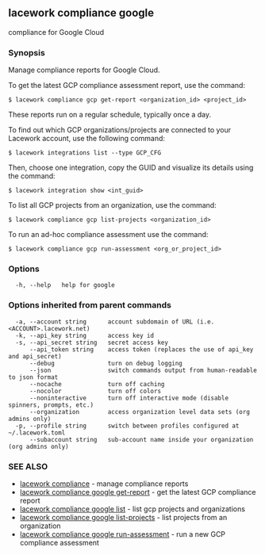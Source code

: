 ## lacework compliance google

compliance for Google Cloud

### Synopsis

Manage compliance reports for Google Cloud.

To get the latest GCP compliance assessment report, use the command:

    $ lacework compliance gcp get-report <organization_id> <project_id>

These reports run on a regular schedule, typically once a day.

To find out which GCP organizations/projects are connected to your
Lacework account, use the following command:

    $ lacework integrations list --type GCP_CFG

Then, choose one integration, copy the GUID and visualize its details
using the command:

    $ lacework integration show <int_guid>

To list all GCP projects from an organization, use the command:

    $ lacework compliance gcp list-projects <organization_id>

To run an ad-hoc compliance assessment use the command:

    $ lacework compliance gcp run-assessment <org_or_project_id>


### Options

```
  -h, --help   help for google
```

### Options inherited from parent commands

```
  -a, --account string      account subdomain of URL (i.e. <ACCOUNT>.lacework.net)
  -k, --api_key string      access key id
  -s, --api_secret string   secret access key
      --api_token string    access token (replaces the use of api_key and api_secret)
      --debug               turn on debug logging
      --json                switch commands output from human-readable to json format
      --nocache             turn off caching
      --nocolor             turn off colors
      --noninteractive      turn off interactive mode (disable spinners, prompts, etc.)
      --organization        access organization level data sets (org admins only)
  -p, --profile string      switch between profiles configured at ~/.lacework.toml
      --subaccount string   sub-account name inside your organization (org admins only)
```

### SEE ALSO

* [lacework compliance](lacework_compliance.md)	 - manage compliance reports
* [lacework compliance google get-report](lacework_compliance_google_get-report.md)	 - get the latest GCP compliance report
* [lacework compliance google list](lacework_compliance_google_list.md)	 - list gcp projects and organizations
* [lacework compliance google list-projects](lacework_compliance_google_list-projects.md)	 - list projects from an organization
* [lacework compliance google run-assessment](lacework_compliance_google_run-assessment.md)	 - run a new GCP compliance assessment


